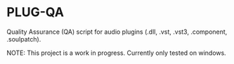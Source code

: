 # PLUG-QA
Quality Assurance (QA) script for audio plugins (.dll, .vst, .vst3, .component, .soulpatch). 

NOTE: This project is a work in progress. Currently only tested on windows.
